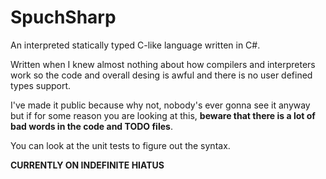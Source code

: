 # SpuchSharp

An interpreted statically typed C-like language written in C#.

Written when I knew almost nothing about how compilers and interpreters work so the code and overall desing is awful and there is no user defined types support.

I've made it public because why not, nobody's ever gonna see it anyway but if for some reason you are looking at this, __beware that there is a lot of bad words in the code and TODO files__.

You can look at the unit tests to figure out the syntax.

**CURRENTLY ON INDEFINITE HIATUS**
